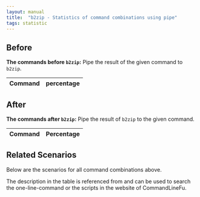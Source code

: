 ```yaml
---
layout: manual
title:  "b2zip - Statistics of command combinations using pipe"
tags: statistic
---
```


## Before

__The commands before `b2zip`:__ Pipe the result of the given command to `b2zip`.

| Command | percentage |
|--------|--------|



## After

__The commands after `b2zip`:__ Pipe the result of `b2zip` to the given command.

| Command | Percentage | 
|-------|--------|



## Related Scenarios

Below are the scenarios for all command combinations above.

The description in the table is referenced from and can be used to search the one-line-command or the scripts in the website of CommandLineFu.





